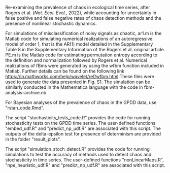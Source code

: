 Re-examining the prevalence of chaos in ecological time series, after Rogers et al. (*Nat. Ecol. Evol.*, 2022), while accounting for uncertainty in false positive and false negative rates of chaos detection methods and the presence of nonlinear stochastic dynamics.

For simulations of misclassification of noisy signals as chaotic, ar1.m is the Matlab code for simulating numerical realizations of an autoregressive model of order 1, that is the AR(1) model detailed in the Supplementary Table 8 in the Supplementary Information of the Rogers et al. original article. PE.m is the Matlab code for estimating permutation entropy according to the definition and normalization followed by Rogers et al. Numerical realizations of fBms were generated by using the wfbm function included in Matlab. Further details can be found on the following link https://la.mathworks.com/help/wavelet/ref/wfbm.html These files were used to generate the data presented in Fig. S1. The simulation can be similarly conducted in the Mathematica language with the code in fbm-analysis-archive.nb

For Bayesian analyses of the prevalence of chaos in the GPDD data, use "rstan_code.Rmd".

The script "stochasticity_tests_code.R" provides the code for running stochasticity tests on the GPDD time series. The user-defined functions "embed_udf.R" and "predict_np_udf.R" are associated with this script. The outputs of the delta-epsilon test for presence of determinism are provided in the folder "result_plots". 

The script "simulation_stoch_detect.R" provides the code for running simulations to test the accuracy of methods used to detect chaos and stochasticity in time series. The user-defined functions "nonLinearMaps.R", "npe_heuristic_udf.R" and "predict_np_udf.R" are associated with this script.
